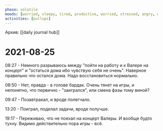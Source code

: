 ```yaml
---
phase: volatile
moods: [worried, sleepy, tired, productive, worried, stressed, angry, worried]
activities: [pullups]
---
```

Архив: [[daily journal hub]]
# 2021-08-25

08:27 - Немного разрываюсь между "пойти на работу и к Валере на концерт" и "остаться дома ибо чувствую себя не очень". Наверное правильно что остался дома. Надо восстановиться нормально.

08:50 - Нет, правда - в голове бардак. Очень тянет на игры, и непонятно, что первично - "заигрался", или смена фазы тому виной?

09:47 - Позавтракал, и вроде полегчало.

13:20 - Поиграл, поделал задачи, вроде получше. 

19:17 - Переживаю, что не поехал на концерт Валеры. И вообще будто тухну. Видимо действительно пора игры - всё.
